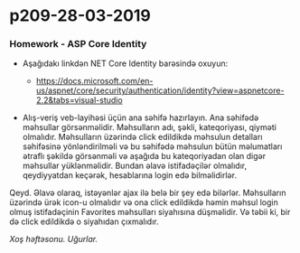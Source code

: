 # p209-28-03-2019

### Homework - ASP Core Identity
- Aşağıdakı linkdən NET Core Identity barəsində oxuyun:
  - https://docs.microsoft.com/en-us/aspnet/core/security/authentication/identity?view=aspnetcore-2.2&tabs=visual-studio
  
- Alış-veriş veb-layihəsi üçün ana səhifə hazırlayın. Ana səhifədə məhsullar görsənməlidir. Məhsulların adı, şəkli, kateqoriyası, qiyməti olmalıdır. Məhsulların üzərində click edildikdə məhsulun detalları səhifəsinə yönləndirilməli və bu səhifədə məhsulun bütün məlumatları ətraflı şəkildə görsənməli və aşağıda bu kateqoriyadan olan digər məhsullar yüklənməlidir. Bundan əlavə istifadəçilər olmalıdır, qeydiyyatdan keçərək, hesablarına login edə bilməlidirlər. 

Qeyd. Əlavə olaraq, istəyənlər ajax ilə belə bir şey edə bilərlər. Məhsulların üzərində ürək icon-u olmalıdır və ona click edildikdə həmin məhsul login olmuş istifadəçinin Favorites məhsulları siyahısına düşməlidir. Və təbii ki, bir də click edildikdə o siyahıdan çıxmalıdır.

*Xoş həftəsonu. Uğurlar.*
